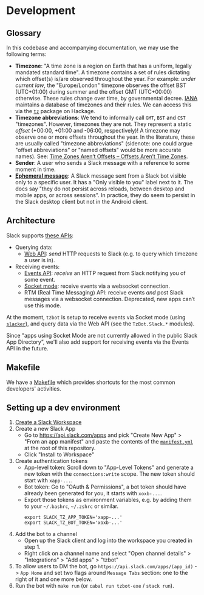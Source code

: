<!--
-- SPDX-FileCopyrightText: 2022 Serokell <https://serokell.io/>
--
-- SPDX-License-Identifier: MPL-2.0
-->

# Development

## Glossary

In this codebase and accompanying documentation, we may use the following terms:

* **Timezone**:
  "A time zone is a region on Earth that has a uniform, legally mandated standard time".
  A timezone contains a set of rules dictating which offset(s) is/are observed throughout the year.
  For example: *under current law*, the "Europe/London" timezone observes the offset BST (UTC+01:00) during
  summer and the offset GMT (UTC+00:00) otherwise.
  These rules change over time, by governmental decree.
  [IANA](http://www.iana.org/time-zones) maintains a database of timezones and their rules.
  We can access this via the [`tz`][tzlabel] package on Hackage.
* **Timezone abbreviations**:
  We tend to informally call `GMT`, `BST` and `CST` "timezones".
  However, timezones they are not.
  They represent a static *offset* (+00:00, +01:00 and -06:00, respectively)!
  A timezone may observe one or more offsets throughout the year.
  In the literature, these are usually called "timezone abbreviations"
  (sidenote: one could argue "offset abbreviations" or "named offsets" would be more accurate names).
  See: [Time Zones Aren’t Offsets – Offsets Aren’t Time Zones][time-zones-offsets].
* **Sender**:
  A user who sends a Slack message with a reference to some moment in time.
* **[Ephemeral message](https://api.slack.com/messaging/managing#ephemeral)**:
  A Slack message sent from a Slack bot visible only to a specific user.
  It has a "Only visible to you" label next to it.
  The docs say "they do not persist across reloads, between desktop and mobile apps, or across sessions".
  In practice, they do seem to persist in the Slack desktop client but not in the Android client.

## Architecture

Slack supports [these APIs](https://api.slack.com/apis/connections):

* Querying data:
    * [Web API](https://api.slack.com/web):
      *send* HTTP requests to Slack (e.g. to query which timezone a user is in).
* Receiving events:
    * [Events API](https://api.slack.com/apis/connections/events-api):
      *receive* an HTTP request from Slack notifying you of some event.
    * [Socket mode](https://api.slack.com/apis/connections/socket):
      receive events via a websocket connection.
    * RTM (Real Time Messaging) API:
      receive events *and* post Slack messages via a websocket connection.
      Deprecated, new apps can’t use this mode.

At the moment, `tzbot` is setup to receive events via Socket mode (using [`slacker`](https://github.com/velveteer/slacker)),
and query data via the Web API (see the `TzBot.Slack.*` modules).

Since "apps using Socket Mode are not currently allowed in the public Slack App Directory”,
we'll also add support for receiving events via the Events API in the future.

## Makefile

We have a [Makefile](/Makefile) which provides shortcuts for the most
common developers' activities.

## Setting up a dev environment

1. [Create a Slack Workspace](https://slack.com/get-started#/createnew)
1. Create a new Slack App
    * Go to <https://api.slack.com/apps> and pick "Create New App" > "From an app manifest"
      and paste the contents of the [`manifest.yml`](../manifest.yml) at the root of this repository.
    * Click "Install to Workspace"
1. Create authentication tokens
    * App-level token: Scroll down to "App-Level Tokens" and generate a new token
      with the `connections:write` scope. The new token should start with `xapp-...`.
    * Bot token: Go to "OAuth & Permissions", a bot token should have
      already been generated for you, it starts with `xoxb-...`.
    * Export those tokens as environment variables, e.g. by adding
      them to your `~/.bashrc`, `~/.zshrc` or similar.
      ```
      export SLACK_TZ_APP_TOKEN='xapp-...'
      export SLACK_TZ_BOT_TOKEN='xoxb-...'
      ```
1. Add the bot to a channel
    * Open up the Slack client and log into the workspace you created in step 1.
    * Right click on a channel name and select
      "Open channel details" > "Integrations" > "Add apps" > "tzbot"
1. To allow users to DM the bot, go `https://api.slack.com/apps/(app_id)` -> `App Home`
   and set two flags around `Message Tabs` section: one to the right of it and one more below.
1. Run the bot with `make run` (or `cabal run tzbot-exe` / `stack run`).

 [time-zones-offsets]: https://spin.atomicobject.com/2016/07/06/time-zones-offsets/
 [tzlabel]: https://hackage.haskell.org/package/tz-0.1.3.6/docs/Data-Time-Zones-All.html#t:TZLabel
